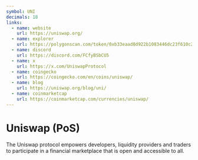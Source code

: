 ```yaml
---
symbol: UNI
decimals: 18
links:
  - name: website
    url: https://uniswap.org/
  - name: explorer
    url: https://polygonscan.com/token/0xb33eaad8d922b1083446dc23f610c2567fb5180f
  - name: discord
    url: https://discord.com/FCfyBSbCU5
  - name: x
    url: https://x.com/UniswapProtocol
  - name: coingecko
    url: https://coingecko.com/en/coins/uniswap/
  - name: blog
    url: https://uniswap.org/blog/uni/
  - name: coinmarketcap
    url: https://coinmarketcap.com/currencies/uniswap/
---
```


# Uniswap (PoS)

The Uniswap protocol empowers developers, liquidity providers and traders to participate in a financial marketplace that is open and accessible to all.
